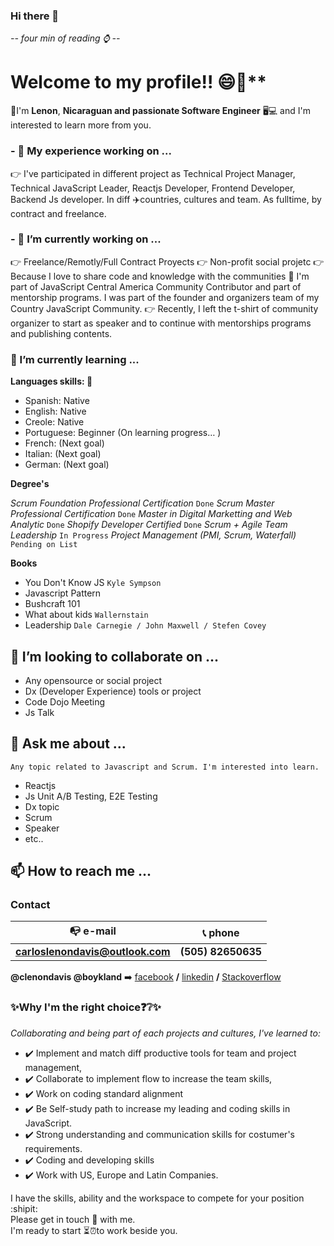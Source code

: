 ### Hi there 👋

*-- four min of reading ⌚ --*

# Welcome to my profile!! 😄🙏**

📣I'm **Lenon**, **Nicaraguan and passionate Software Engineer** 🖥💻 and I'm interested to learn more from you.

### - 🔭 My experience working on ...

👉 I've participated in different project as Technical Project Manager, Technical JavaScript Leader, Reactjs Developer, Frontend Developer, Backend Js developer. In diff ✈️countries, cultures and team. As fulltime, by contract and freelance.

### - 🔭 I’m currently working on ...

👉 Freelance/Remotly/Full Contract Proyects
👉 Non-profit social projetc
👉 Because I love to share code and knowledge with the communities 👥 I'm part of JavaScript Central America Community Contributor and part of mentorship programs. I was part of the founder and organizers team of my Country JavaScript Community.
👉 Recently, I left the t-shirt of community organizer to start as speaker and to continue with mentorships programs and publishing contents.

### 🌱 I’m currently learning ...

**Languages skills: 🎏**

* Spanish: Native
* English: Native
* Creole: Native
* Portuguese: Beginner (On learning progress… )
* French: (Next goal)
* Italian: (Next goal)
* German: (Next goal)

**Degree's**

*Scrum Foundation Professional Certification* `Done`
*Scrum Master Professional Certification* `Done`
*Master in Digital Marketting and Web Analytic* `Done`
*Shopify Developer Certified* `Done`
*Scrum + Agile Team Leadership* `In Progress`
*Project Management (PMI, Scrum, Waterfall)* `Pending on List`

**Books**

* You Don't Know JS `Kyle Sympson`
* Javascript Pattern
* Bushcraft 101
* What about kids `Wallernstain`
* Leadership `Dale Carnegie / John Maxwell / Stefen Covey`

## 👯 I’m looking to collaborate on ...

* Any opensource or social project
* Dx (Developer Experience) tools or project
* Code Dojo Meeting
* Js Talk

## 💬 Ask me about ...

`Any topic related to Javascript and Scrum. I'm interested into learn.`

* Reactjs
* Js Unit A/B Testing, E2E Testing
* Dx topic
* Scrum
* Speaker
* etc..

## 📫 How to reach me ...

### Contact

:mailbox_with_no_mail: e-mail | :telephone_receiver: phone
------------ | -------------
**carloslenondavis@outlook.com** | **(505) 82650635**

**@clenondavis @boykland** :arrow_right: 
[facebook](https://www.facebook.com/clenondavis) **/** [linkedin](https://www.linkedin.com/in/clenondavis/) **/** [Stackoverflow](https://stackoverflow.com/users/3859088/boykland?tab=profile)

### ✨Why I'm the right choice❓❔✨

*Collaborating and being part of each projects and cultures, I've learned to:*

* ✔️ Implement and match diff productive tools for team and project management,
* ✔️ Collaborate to implement flow to increase the team skills,
* ✔️ Work on coding standard alignment
* ✔️ Be Self-study path to increase my leading and coding skills in JavaScript.
* ✔️ Strong understanding and communication skills for costumer's requirements.
* ✔️ Coding and developing skills
* ✔️ Work with US, Europe and Latin Companies.

I have the skills, ability and the workspace to compete for your position :shipit:\
Please get in touch 📢 with me.\
I'm ready to start ⏳⏰to work beside you.
